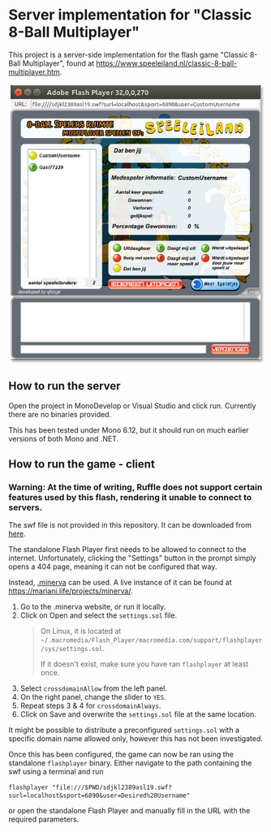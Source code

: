 # Server implementation for "Classic 8-Ball Multiplayer"

This project is a server-side implementation for the flash game "Classic 8-Ball Multiplayer", found at https://www.speeleiland.nl/classic-8-ball-multiplayer.htm.

![Screenshot of the game connected to this server implementation](https://github.com/tatokis/GepotServer/blob/master/screenshot.png?raw=true)

## How to run the server
Open the project in MonoDevelop or Visual Studio and click run. Currently there are no binaries provided.

This has been tested under Mono 6.12, but it should run on much earlier versions of both Mono and .NET.

## How to run the game - client
### Warning: At the time of writing, Ruffle does not support certain features used by this flash, rendering it unable to connect to servers.

The swf file is not provided in this repository. It can be downloaded from [here](https://web.archive.org/web/20220822091438if_/https://media.jaludo.com/oldmpgames/speeleiland_nl/8ball/sdjkl2389asl19.swf).

The standalone Flash Player first needs to be allowed to connect to the internet. Unfortunately, clicking the "Settings" button in the prompt simply opens a 404 page, meaning it can not be configured that way.

Instead, [.minerva](https://github.com/gmariani/minerva) can be used. A live instance of it can be found at https://mariani.life/projects/minerva/.


1. Go to the .minerva website, or run it locally.
2. Click on Open and select the `settings.sol` file.
   > On Linux, it is located at `~/.macromedia/Flash_Player/macromedia.com/support/flashplayer/sys/settings.sol`.
   >
   > If it doesn't exist, make sure you have ran `flashplayer` at least once.
3. Select `crossdomainAllow` from the left panel.
4. On the right panel, change the slider to `YES`.
5. Repeat steps 3 & 4 for `crossdomainAlways`.
6. Click on Save and overwrite the `settings.sol` file at the same location.

It might be possible to distribute a preconfigured `settings.sol` with a specific domain name allowed only, however this has not been investigated.

Once this has been configured, the game can now be ran using the standalone `flashplayer` binary.
Either navigate to the path containing the swf using a terminal and run
```
flashplayer "file:///$PWD/sdjkl2389asl19.swf?surl=localhost&sport=6890&user=Desired%20Username"
```
or open the standalone Flash Player and manually fill in the URL with the required parameters.
